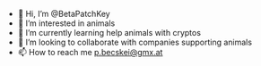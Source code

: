 - 👋 Hi, I’m @BetaPatchKey
- 👀 I’m interested in animals
- 🌱 I’m currently learning help animals with cryptos
- 💞️ I’m looking to collaborate with companies supporting animals
- 📫 How to reach me p.becskei@gmx.at

<!---
BetaPatchKey/BetaPatchKey is a ✨ special ✨ repository because its `README.md` (this file) appears on your GitHub profile.
You can click the Preview link to take a look at your changes.
--->
